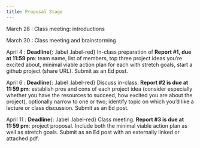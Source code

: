 ```yaml
---
title: Proposal Stage
---
```


March 28
: Class meeting: introductions

March 30
: Class meeting and brainstorming

April 4
: **Deadline**{: .label .label-red} In-class preparation of **Report #1, due at 11:59 pm**: team name, list of members, top three project ideas you’re excited about, minimal viable action plan for each with stretch goals, start a github project (share URL). Submit as an Ed post.

April 6
: **Deadline**{: .label .label-red} Discuss in-class. **Report #2 is due at 11:59 pm**: establish pros and cons of each project idea (consider especially whether you have the resources to succeed, how excited you are about the project), optionally narrow to one or two; identify topic on which you’d like a lecture or class discussion. Submit as an Ed post.

April 11
: **Deadline**{: .label .label-red} Class meeting. **Report #3 is due at 11:59 pm**: project proposal. Include both the minimal viable action plan as well as stretch goals. Submit as an Ed post with an externally linked or attached pdf.